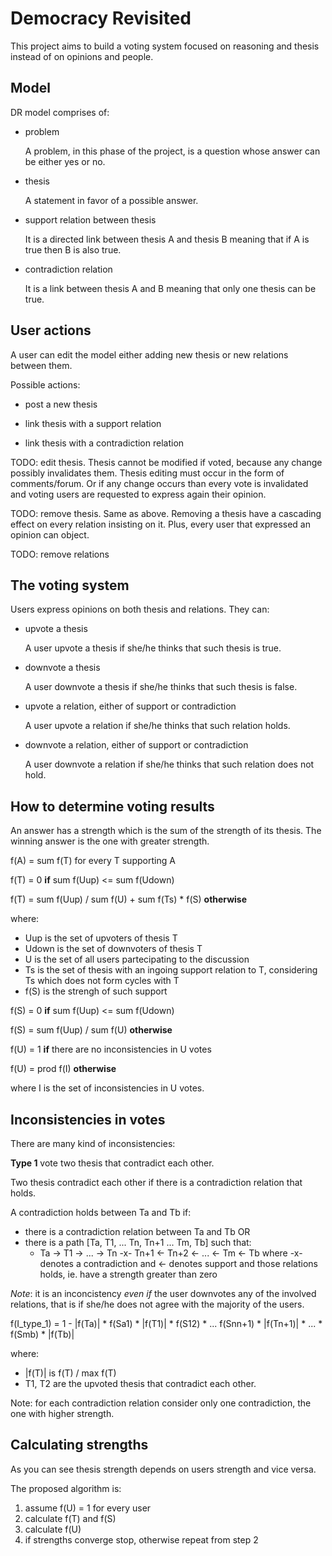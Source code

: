 # Democracy Revisited

This project aims to build a voting system focused on reasoning
and thesis instead of on opinions and people.

## Model

DR model comprises of:

* problem

  A problem, in this phase of the project, is a question
  whose answer can be either yes or no.

* thesis

  A statement in favor of a possible answer.

* support relation between thesis

  It is a directed link between thesis A and
  thesis B meaning that if A is true then B is
  also true.

* contradiction relation

  It is a link between thesis A and B meaning
  that only one thesis can be true.

## User actions

A user can edit the model either adding new
thesis or new relations between them.

Possible actions:

* post a new thesis

* link thesis with a support relation

* link thesis with a contradiction relation

TODO: edit thesis. Thesis cannot be modified if voted, because any change possibly invalidates them. Thesis editing must occur in the form of comments/forum. Or if any change occurs than every vote is invalidated and voting users are requested to express again their opinion.

TODO: remove thesis. Same as above. Removing a thesis have a cascading effect on every relation insisting on it. Plus, every user that expressed an opinion can object.

TODO: remove relations

## The voting system

Users express opinions on both thesis and relations. They can:

* upvote a thesis

  A user upvote a thesis if she/he thinks that
  such thesis is true.

* downvote a thesis

  A user downvote a thesis if she/he thinks that such thesis is false.

* upvote a relation, either of support or contradiction

  A user upvote a relation if she/he thinks that such relation holds.

* downvote a relation, either of support or contradiction

  A user downvote a relation if she/he thinks that such relation does not hold.

## How to determine voting results

An answer has a strength which is the sum of the strength of its thesis. The winning answer
is the one with greater strength.

f(A) = sum f(T) for every T supporting A

f(T) = 0 **if** sum f(Uup) <= sum f(Udown)

f(T) = sum f(Uup) / sum f(U) + sum f(Ts) * f(S) **otherwise**

where:
* Uup is the set of upvoters of thesis T
* Udown is the set of downvoters of thesis T
* U is the set of all users partecipating to the discussion
* Ts is the set of thesis with an ingoing support relation to T, considering Ts which does not form cycles with T
* f(S) is the strengh of such support

f(S) = 0 **if** sum f(Uup) <= sum f(Udown)

f(S) = sum f(Uup) / sum f(U) **otherwise**

f(U) = 1 **if** there are no inconsistencies in U votes

f(U) = prod f(I) **otherwise**

where I is the set of inconsistencies in U votes.

## Inconsistencies in votes

There are many kind of inconsistencies:

**Type 1** vote two thesis that contradict
  each other.

Two thesis contradict each other if there is a contradiction relation that holds.
  
A contradiction holds between Ta and Tb if:
 * there is a contradiction relation between Ta and Tb OR
 * there is a path [Ta, T1, ... Tn, Tn+1 ... Tm, Tb] such that:
   * Ta -> T1 -> ... -> Tn -x- Tn+1 <- Tn+2 <- ... <- Tm <- Tb
     where -x- denotes a contradiction and <- denotes support
     and those relations holds, ie. have a strength greater than zero

*Note*: it is an inconcistency *even if* the user downvotes any of the involved relations, that is if she/he does not agree with the majority of the users.

f(I_type_1) = 1 - |f(Ta)| * f(Sa1) * |f(T1)| * f(S12) * ... f(Snn+1) * |f(Tn+1)| * ... * f(Smb) * |f(Tb)|

where:
* |f(T)| is f(T) / max f(T)
* T1, T2 are the upvoted thesis that contradict each other.

Note: for each contradiction relation consider only one contradiction,
the one with higher strength.

## Calculating strengths

As you can see thesis strength depends on users strength and vice versa.

The proposed algorithm is:
1. assume f(U) = 1 for every user
1. calculate f(T) and f(S)
1. calculate f(U)
1. if strengths converge stop, otherwise repeat from step 2

